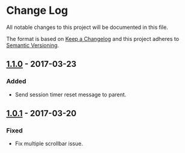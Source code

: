 # Change Log
All notable changes to this project will be documented in this file.

The format is based on [Keep a Changelog](http://keepachangelog.com/)
and this project adheres to [Semantic Versioning](http://semver.org/).

## [1.1.0] - 2017-03-23
### Added
- Send session timer reset message to parent.

## [1.0.1] - 2017-03-20
### Fixed
- Fix multiple scrollbar issue.


[1.1.0]: https://github.com/CLIxIndia-Dev/content_player/compare/v1.0.1...v1.1.0
[1.0.1]: https://github.com/CLIxIndia-Dev/content_player/compare/v1.0.0...v1.0.1
